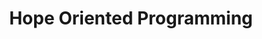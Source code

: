 ---
title: "Hope Oriented Programming"
short: "HOPE"
term: true
motto: "We hope, it's not a problem that it has the same acronym."
---